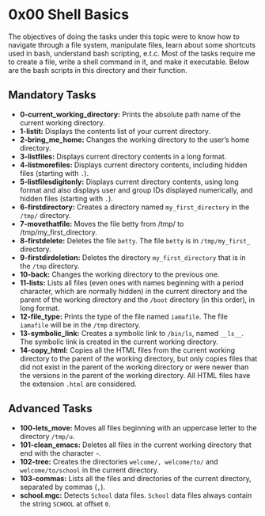 # 0x00 Shell Basics

The objectives of doing the tasks under this topic were to know how to navigate through a file system, manipulate files, learn about some shortcuts used in bash, understand bash scripting, e.t.c. Most of the tasks require me to create a file, write a shell command in it, and make it executable. Below are the bash scripts in this directory and their function.

## Mandatory Tasks

- **0-current_working_directory:** Prints the absolute path name of the current working directory.
- **1-listit:** Displays the contents list of your current directory.
- **2-bring_me_home:** Changes the working directory to the user’s home directory.
- **3-listfiles:**  Displays current directory contents in a long format.
- **4-listmorefiles:** Displays current directory contents, including hidden files (starting with ```.```).
- **5-listfilesdigitonly:** Displays current directory contents, using long format and also displays user and group IDs displayed numerically, and hidden files (starting with ```.```).
- **6-firstdirectory:** Creates a directory named ```my_first_directory``` in the ```/tmp/``` directory.
- **7-movethatfile:** Moves the file betty from /tmp/ to /tmp/my_first_directory.
- **8-firstdelete:** Deletes the file ```betty```. The file ```betty``` is in ```/tmp/my_first_``` directory.
- **9-firstdirdeletion:** Deletes the directory ```my_first_directory``` that is in the ```/tmp``` directory.
- **10-back:** Changes the working directory to the previous one.
- **11-lists:** Lists all files (even ones with names beginning with a period character, which are normally hidden) in the current directory and the parent of the working directory and the ```/boot``` directory (in this order), in long format.
- **12-file_type:** Prints the type of the file named ```iamafile```. The file ```iamafile``` will be in the ```/tmp``` directory.
- **13-symbolic_link:** Creates a symbolic link to ```/bin/ls```, named ```__ls__```. The symbolic link is created in the current working directory. 
- **14-copy_html:** Copies all the HTML files from the current working directory to the parent of the working directory, but only copies files that did not exist in the parent of the working directory or were newer than the versions in the parent of the working directory. All HTML files have the extension ```.html``` are considered.

## Advanced Tasks
  
- **100-lets_move:** Moves all files beginning with an uppercase letter to the directory ```/tmp/u```.
- **101-clean_emacs:** Deletes all files in the current working directory that end with the character ```~```.
- **102-tree:** Creates the directories ```welcome/, welcome/to/``` and ```welcome/to/school``` in the current directory.
- **103-commas:** Lists all the files and directories of the current directory, separated by commas (```,```).
- **school.mgc:** Detects ```School``` data files. ```School``` data files always contain the string ```SCHOOL``` at offset ```0```.
